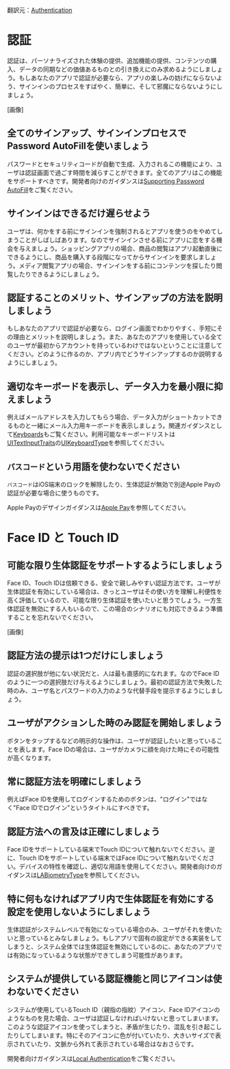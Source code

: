翻訳元：[Authentication](https://developer.apple.com/design/human-interface-guidelines/ios/user-interaction/authentication/)

# 認証

認証は、パーソナライズされた体験の提供、追加機能の提供、コンテンツの購入、データの同期などの価値あるものとの引き換えにのみ求めるようにしましょう。もしあなたのアプリで認証が必要なら、アプリの楽しみの妨げにならないよう、サインインのプロセスをすばやく、簡単に、そして邪魔にならないようにしましょう。

[画像]

## 全てのサインアップ、サインインプロセスでPassword AutoFillを使いましょう

パスワードとセキュリティコードが自動で生成、入力されるこの機能により、ユーザは認証画面で過ごす時間を減らすことができます。全てのアプリはこの機能をサポートすべきです。開発者向けのガイダンスは[Supporting Password AutoFill](https://developer.apple.com/documentation/security/password_autofill/)をご覧ください。

## サインインはできるだけ遅らせよう

ユーザは、何かをする前にサインインを強制されるとアプリを使うのをやめてしまうことがしばしばあります。なのでサインインさせる前にアプリに恋をする機会を与えましょう。ショッピングアプリの場合、商品の閲覧はアプリ起動直後にできるようにし、商品を購入する段階になってからサインインを要求しましょう。メディア閲覧アプリの場合、サインインをする前にコンテンツを探したり閲覧したりできるようにしましょう。

## 認証することのメリット、サインアップの方法を説明しましょう

もしあなたのアプリで認証が必要なら、ログイン画面でわかりやすく、手短にその理由とメリットを説明しましょう。また、あなたのアプリを使用している全てのユーザが最初からアカウントを持っているわけではないということに注意してください。どのように作るのか、アプリ内でどうサインアップするのか説明するようにしましょう。

## 適切なキーボードを表示し、データ入力を最小限に抑えましょう

例えばメールアドレスを入力してもらう場合、データ入力がショートカットできるものと一緒にメール入力用キーボードを表示しましょう。関連ガイダンスとして[Keyboards](https://developer.apple.com/design/human-interface-guidelines/ios/controls/text-fields/#keyboards)もご覧ください。利用可能なキーボードリストは[UITextInputTraits](https://developer.apple.com/documentation/uikit/uitextinputtraits)の[UIKeyboardType](https://developer.apple.com/documentation/uikit/uikeyboardtype)を参照してください。

## `パスコード`という用語を使わないでください

`パスコード`はiOS端末のロックを解除したり、生体認証が無効で別途Apple Payの認証が必要な場合に使うものです。

Apple Payのデザインガイダンスは[Apple Pay](https://developer.apple.com/design/human-interface-guidelines/apple-pay/overview/introduction/)を参照してください。


# Face ID と Touch ID

## 可能な限り生体認証をサポートするようにしましょう

Face ID、Touch IDは信頼できる、安全で親しみやすい認証方法です。ユーザが生体認証を有効にしている場合は、きっとユーザはその使い方を理解し利便性を高く評価しているので、可能な限り生体認証を使いたいと思うでしょう。一方生体認証を無効にする人もいるので、この場合のシナリオにも対応できるよう準備することを忘れないでください。

[画像]

## 認証方法の提示は1つだけにしましょう

認証の選択肢が他にない状況だと、人は最も直感的になれます。なのでFace IDのように一つの選択肢だけ与えるようにしましょう。最初の認証方法で失敗した時のみ、ユーザ名とパスワードの入力のような代替手段を提示するようにしましょう。

## ユーザがアクションした時のみ認証を開始しましょう

ボタンをタップするなどの明示的な操作は、ユーザが認証したいと思っていることを表します。Face IDの場合は、ユーザがカメラに顔を向けた時にその可能性が高くなります。

## 常に認証方法を明確にしましょう

例えばFace IDを使用してログインするためのボタンは、"ログイン"ではなく"Face IDでログイン"というタイトルにすべきです。

## 認証方法への言及は正確にしましょう

Face IDをサポートしている端末でTouch IDについて触れないでください。逆に、Touch IDをサポートしている端末ではFace IDについて触れないでください。デバイスの特性を確認し、適切な用語を使用してください。開発者向けのガイダンスは[LABiometryType](https://developer.apple.com/documentation/localauthentication/labiometrytype)を参照してください。

## 特に何もなければアプリ内で生体認証を有効にする設定を使用しないようにしましょう

生体認証がシステムレベルで有効になっている場合のみ、ユーザがそれを使いたいと思っているとみなしましょう。もしアプリで固有の設定ができる実装をしてしまうと、システム全体では生体認証を無効にしているのに、あなたのアプリでは有効になっているような状態ができてしまう可能性があります。

## システムが提供している認証機能と同じアイコンは使わないでください

システムが使用しているTouch ID（親指の指紋）アイコン、Face IDアイコンのようなものを見た場合、ユーザは認証しなければいけないと思ってしまいます。このような認証アイコンを使ってしまうと、矛盾が生じたり、混乱を引き起こしたりしてしまいます。特にそのアイコンに色が付いていたり、大きいサイズで表示されていたり、文脈から外れて表示されている場合はなおさらです。

開発者向けガイダンスは[Local Authentication](https://developer.apple.com/documentation/localauthentication)をご覧ください。
